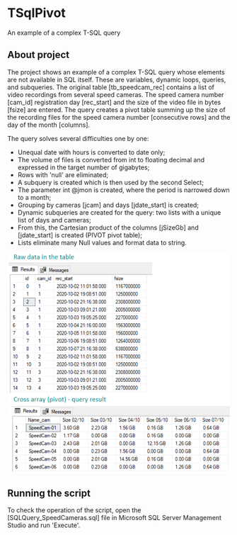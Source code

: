 # TSqlPivot
An example of a complex T-SQL query

## About project
The project shows an example of a complex T-SQL query whose elements are not available in SQL itself. 
These are variables, dynamic loops, queries, and subqueries. The original table [tb_speedcam_rec] 
contains a list of video recordings from several speed cameras. The speed camera number [cam_id] 
registration day [rec_start] and the size of the video file in bytes [fsize] are entered. 
The query creates a pivot table summing up the size of the recording files for the speed camera number 
[consecutive rows] and the day of the month [columns]. 

The query solves several difficulties one by one:
- Unequal date with hours is converted to date only;
- The volume of files is converted from int to floating decimal and expressed in the target number of gigabytes;
- Rows with 'null' are eliminated;
- A subquery is created which is then used by the second Select;
- The parameter int @jmon is created, where the period is narrowed down to a month;
- Grouping by cameras [jcam] and days [jdate_start] is created;
- Dynamic subqueries are created for the query: two lists with a unique list of days and cameras;
- From this, the Cartesian product of the columns [jSizeGb] and [jdate_start] is created (PIVOT pivot table);
- Lists eliminate many Null values and format data to string.

![](/Jpg/T-SQL_05.png)

## Running the script
To check the operation of the script, open the [SQLQuery_SpeedCameras.sql] file in Microsoft SQL Server Management Studio and run 'Execute'.

